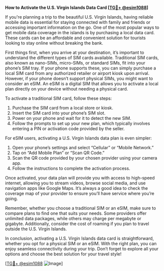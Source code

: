 **How to Activate the U.S. Virgin Islands Data Card [[TG💪+ @esim1088](https://t.me/s/esim1088)]**

If you're planning a trip to the beautiful U.S. Virgin Islands, having reliable mobile data is essential for staying connected with family and friends or accessing important information on the go. One of the most popular ways to get mobile data coverage in the islands is by purchasing a local data card. These cards can be an affordable and convenient solution for tourists looking to stay online without breaking the bank.

First things first, when you arrive at your destination, it’s important to understand the different types of SIM cards available. Traditional SIM cards, also known as nano-SIMs, micro-SIMs, or standard SIMs, fit into your phone’s SIM tray. If your phone supports these, you can simply purchase a local SIM card from any authorized retailer or airport kiosk upon arrival. However, if your phone doesn’t support physical SIMs, you might want to consider an eSIM. An eSIM is a digital SIM that allows you to activate a local plan directly on your device without needing a physical card.

To activate a traditional SIM card, follow these steps:
1. Purchase the SIM card from a local store or kiosk.
2. Insert the SIM card into your phone’s SIM slot.
3. Power on your phone and wait for it to detect the new SIM.
4. Follow the prompts to set up your new plan, which typically involves entering a PIN or activation code provided by the seller.

For eSIM users, activating a U.S. Virgin Islands data plan is even simpler:
1. Open your phone’s settings and select “Cellular” or “Mobile Network.”
2. Tap on “Add Mobile Plan” or “Scan QR Code.”
3. Scan the QR code provided by your chosen provider using your camera app.
4. Follow the instructions to complete the activation process.

Once activated, your data plan will provide you with access to high-speed internet, allowing you to stream videos, browse social media, and use navigation apps like Google Maps. It’s always a good idea to check the coverage map of your provider to ensure you’ll have service where you’re going.

Remember, whether you choose a traditional SIM or an eSIM, make sure to compare plans to find one that suits your needs. Some providers offer unlimited data packages, while others may charge per megabyte or gigabyte. Additionally, consider the cost of roaming if you plan to travel outside the U.S. Virgin Islands.

In conclusion, activating a U.S. Virgin Islands data card is straightforward, whether you opt for a physical SIM or an eSIM. With the right plan, you can enjoy seamless connectivity during your trip. Don’t forget to explore all your options and choose the best solution for your travel style!

[[TG💪+ @esim1088](https://t.me/s/esim1088) ![Image](https://i.postimg.cc/Y0z9fWf4/image.png)]